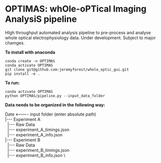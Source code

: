 # OPTIMAS: whOle-oPTical Imaging AnalysiS pipeline

HIgh throughput automated analysis pipeline to pre-process and analyse whole optical electrophysiology data. 
Under development. Subject to major chamges.

**To install with anaconda**
~~~
conda create -n OPTIMAS
conda activate OPTIMAS
git clone git@github.com:jeremyforest/whole_optic_gui.git
pip install -e .
~~~


**To run:**
~~~
conda activate OPTIMAS
python OPTIMAS/pipeline.py --input_data_folder
~~~


**Data needs to be organized in the following way:**

Date                                      <---- input folder (enter absolute path)    \
  |--- Experiment A                                                                   \
&nbsp;&nbsp;|--- Raw Data                                                             \
&nbsp;&nbsp;|--- experiment_A_timings.json                                             \
&nbsp;&nbsp;|--- experiment_A_info.json                                                \
  |--- Experiment B                                                                   \
&nbsp;&nbsp;|--- Raw Data                                                             \
&nbsp;&nbsp;|--- experiment_B_timings.json                                             \
&nbsp;&nbsp;|--- experiment_B_info.json                                                \



